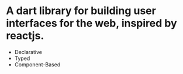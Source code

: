 
# A dart library for building user interfaces for the web, inspired by reactjs.

- Declarative
- Typed
- Component-Based

